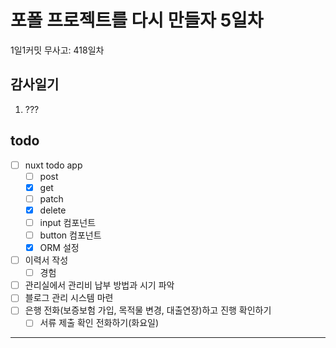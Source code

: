 # 포폴 프로젝트를 다시 만들자 5일차

1일1커밋 무사고: 418일차

## 감사일기

1. ???

## todo

- [ ] nuxt todo app
  - [ ] post
  - [x] get
  - [ ] patch
  - [x] delete
  - [ ] input 컴포넌트
  - [ ] button 컴포넌트
  - [x] ORM 설정
- [ ] 이력서 작성
  - [ ] 경험
- [ ] 관리실에서 관리비 납부 방법과 시기 파악
- [ ] 블로그 관리 시스템 마련
- [ ] 은행 전화(보증보험 가입, 목적물 변경, 대출연장)하고 진행 확인하기
  - [ ] 서류 제출 확인 전화하기(화요일)

---

